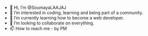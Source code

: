 - 👋 Hi, I’m @SoumayaLAAJAJ
- 👀 I’m interested in coding, learning and being part of a community.
- 🌱 I’m currently learning how to become a web developer.
- 💞️ I’m looking to collaborate on everything.
- 📫 How to reach me - by PM

<!---
SoumayaLAAJAJ/SoumayaLAAJAJ is a ✨ special ✨ repository because its `README.md` (this file) appears on your GitHub profile.
You can click the Preview link to take a look at your changes.
--->

